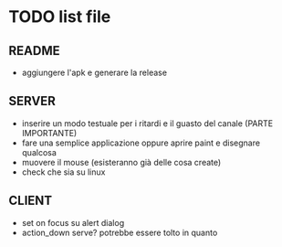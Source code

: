 # TODO list file

## README
- aggiungere l'apk e generare la release

## SERVER
- inserire un modo testuale per i ritardi e il guasto del canale (PARTE IMPORTANTE)
- fare una semplice applicazione oppure aprire paint e disegnare qualcosa
- muovere il mouse (esisteranno già delle cosa create)
- check che sia su linux

## CLIENT
- set on focus su alert dialog
- action_down serve? potrebbe essere tolto in quanto